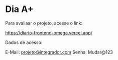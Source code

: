 # Dia A+

Para avaliaar o projeto, acesse o link:

https://diario-frontend-omega.vercel.app/


Dados de acesso:

E-Mail: projeto@integrador.com
Senha: Mudar@123

